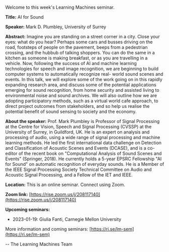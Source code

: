 Welcome to this week's Learning Machines seminar.

**Title:** AI for Sound

**Speaker:** Mark D. Plumbley, University of Surrey

**Abstract:** Imagine you are standing on a street corner in a city. Close your eyes: what do you hear? Perhaps some cars and busses driving on the road, footsteps of people on the pavement, beeps from a pedestrian crossing, and the hubbub of talking shoppers. You can do the same in a kitchen as someone is making breakfast, or as you are travelling in a vehicle. Now, following the success of AI and machine learning technologies for speech and image recognition, we are beginning to build computer systems to automatically recognize real- world sound scenes and events. In this talk, we will explore some of the work going on in this rapidly expanding research area, and discuss some of the potential applications emerging for sound recognition, from home security and assisted living to environmental noise and sound archives. We will also outline how we are adopting participatory methods, such as a virtual world cafe approach, to direct project outcomes from stakeholders, and so help us realise the potential benefit of sound sensing to society and the economy.

**About the speaker:** Prof. Mark Plumbley is Professor of Signal Processing at the Centre for Vision, Speech and Signal Processing (CVSSP) at the University of Surrey, in Guildford, UK. He is an expert on analysis and processing of audio, using a wide range of signal processing and machine learning methods. He led the first international data challenge on Detection and Classification of Acoustic Scenes and Events (DCASE), and is a co-editor of the recent book on "Computational Analysis of Sound Scenes and Events" (Springer, 2018). He currently holds a 5-year EPSRC Fellowship "AI for Sound" on automatic recognition of everyday sounds. He is a Member of the IEEE Signal Processing Society Technical Committee on Audio and Acoustic Signal Processing, and a Fellow of the IET and IEEE.

**Location:** This is an online seminar. Connect using Zoom.

**Zoom link:** [https://rise.zoom.us/j/208117140](https://rise.zoom.us/j/208117140)

**Upcoming seminars:**

* 2023-01-19: Giulia Fanti, Carnegie Mellon University

More information and coming seminars: [https://ri.se/lm-sem](https://ri.se/lm-sem)

-- The Learning Machines Team

